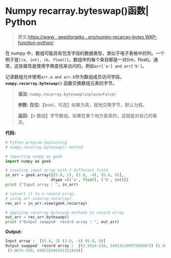 # Numpy recarray.byteswap()函数| Python

> 原文:[https://www . geesforgeks . org/numpy-recarray-bytes WAP-function-python/](https://www.geeksforgeeks.org/numpy-recarray-byteswap-function-python/)

在 numpy 中，数组可能具有包含字段的数据类型，类似于电子表格中的列。一个例子是`[(a, int), (b, float)]`，数组中的每个条目都是一对(int，float)。通常，这些属性是使用字典查找来访问的，例如`arr['a'] and arr['b']`。

记录数组允许使用`arr.a and arr.b`作为数组成员访问字段。 **`numpy.recarray.byteswap()`** 函数交换数组元素的字节。

> **语法:** `numpy.recarray.byteswap(inplace=False)`
> 
> **参数:**
> **在位:**【bool，可选】如果为真，就地交换字节，默认为假。
> 
> **返回:**【n 数组】字节数组。如果在某个地方是真的，这就是对自己的看法。

**代码:**

```py
# Python program explaining
# numpy.recarray.byteswap() method 

# importing numpy as geek
import numpy as geek

# creating input array with 2 different field 
in_arr = geek.array([(5.0, 2), (3.0, -4), (6.0, 9)],
                    dtype =[('a', float), ('b', int)])
print ("Input array : ", in_arr)

# convert it to a record array, 
# using arr.view(np.recarray)
rec_arr = in_arr.view(geek.recarray)

# applying recarray.byteswap methods to record array 
out_arr = rec_arr.byteswap()
print ("Output swapped  record array : ", out_arr) 
```

**Output:**

```py
Input array :  [(5.0, 2) (3.0, -4) (6.0, 9)]
Output swapped  record array :  [(2.561e-320, 144115188075855872) (1.0435e-320, -216172782113783809)
 (3.067e-320, 648518346341351424)]

```
